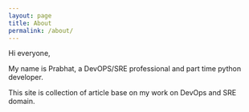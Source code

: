 ```yaml
---
layout: page
title: About
permalink: /about/
---
```


Hi everyone,

My name is Prabhat, a DevOPS/SRE professional and part time python developer.

This site is collection of article base on my work on DevOps and SRE domain.
